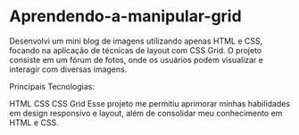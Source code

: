 # Aprendendo-a-manipular-grid

Desenvolvi um mini blog de imagens utilizando apenas HTML e CSS, focando na aplicação de técnicas de layout com CSS Grid. O projeto consiste em um fórum de fotos, onde os usuários podem visualizar e interagir com diversas imagens.

Principais Tecnologias:

HTML
CSS
CSS Grid
Esse projeto me permitiu aprimorar minhas habilidades em design responsivo e layout, além de consolidar meu conhecimento em HTML e CSS.


